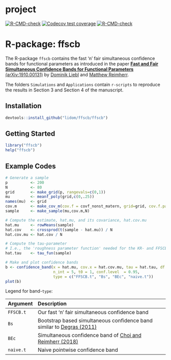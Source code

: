 
<!-- README.md is generated from README.Rmd. Please edit that file -->

# project

<!-- badges: start -->

[![R-CMD-check](https://github.com/timmens/project-dominik-tim/workflows/R-CMD-check/badge.svg)](https://github.com/timmens/project-dominik-tim/actions)
[![Codecov test
coverage](https://codecov.io/gh/timmens/project-dominik-tim/branch/main/graph/badge.svg)](https://codecov.io/gh/timmens/project-dominik-tim?branch=main)
[![R-CMD-check](https://github.com/lidom/ffscb/workflows/R-CMD-check/badge.svg)](https://github.com/lidom/ffscb/actions)
<!-- badges: end -->

# R-package: ffscb

The R-package `ffscb` contains the fast ‘n’ fair simultaneous confidence
bands for functional parameters as introduced in the paper [**Fast and
Fair Simultaneous Confidence Bands for Functional Parameters**
(arXiv:1910.00131)](http://arxiv.org/abs/1910.00131) by [Dominik
Liebl](www.dliebl.com) and [Matthew
Reimherr](http://www.personal.psu.edu/mlr36/).

The folders `Simulations` and `Applications` contain `r-scripts` to
reproduce the results in Section 3 and Section 4 of the manuscript.

## Installation

``` r
devtools::install_github("lidom/ffscb/ffscb")
```

## Getting Started

``` r
library("ffscb")
help("ffscb")
```

## Example Codes

``` r
# Generate a sample
p          <- 200 
N          <- 80 
grid       <- make_grid(p, rangevals=c(0,1))
mu         <- meanf_poly(grid,c(0,.25)) 
names(mu)  <- grid
cov.m      <- make_cov_m(cov.f = covf_nonst_matern, grid=grid, cov.f.params=c(2, 1/4, 1/4))
sample     <- make_sample(mu,cov.m,N)

# Compute the estimate, hat.mu, and its covariance, hat.cov.mu
hat.mu     <- rowMeans(sample)
hat.cov    <- crossprod(t(sample - hat.mu)) / N
hat.cov.mu <- hat.cov / N

# Compute the tau-parameter 
# I.e., the 'roughness parameter function' needed for the KR- and FFSCB-bands
hat.tau    <- tau_fun(sample)

# Make and plot confidence bands
b <- confidence_band(x = hat.mu, cov.x = hat.cov.mu, tau = hat.tau, df = N-1,
                     n_int = 5, t0 = 1, conf.level  = 0.95,
                     type = c("FFSCB.t", "Bs", "BEc", "naive.t"))
plot(b)
```

Legend for band-`type`:

| Argument  | Description                                                                                                                                   |
|:----------|:----------------------------------------------------------------------------------------------------------------------------------------------|
| `FFSCB.t` | Our fast ‘n’ fair simultaneous confidence band                                                                                                |
| `Bs`      | Bootstrap based simultaneous confidence band similar to [Degras (2011)](http://www3.stat.sinica.edu.tw/statistica/j21n4/j21n412/j21n412.html) |
| `BEc`     | Simultaneous confidence band of [Choi and Reimherr (2018)](https://rss.onlinelibrary.wiley.com/doi/full/10.1111/rssb.12239)                   |
| `naive.t` | Naive pointwise confidence band                                                                                                               |
